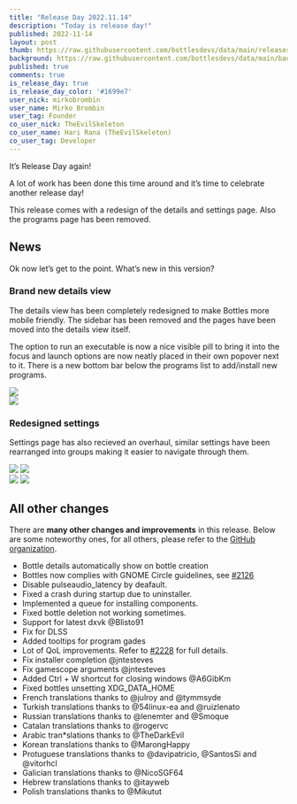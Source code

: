 ```yaml
---
title: "Release Day 2022.11.14"
description: "Today is release day!"
published: 2022-11-14
layout: post
thumb: https://raw.githubusercontent.com/bottlesdevs/data/main/releases/2022.10.14/release-day.png
background: https://raw.githubusercontent.com/bottlesdevs/data/main/backgrounds/2022.10.14.png
published: true
comments: true
is_release_day: true
is_release_day_color: '#1699e7'
user_nick: mirkobrombin
user_name: Mirko Brombin
user_tag: Founder
co_user_nick: TheEvilSkeleton
co_user_name: Hari Rana (TheEvilSkeleton)
co_user_tag: Developer
---
```


It’s Release Day again!

A lot of work has been done this time around and it’s time to celebrate another release day!

This release comes with a redesign of the details and settings page. Also the programs page has been removed.

## News
Ok now let’s get to the point. What’s new in this version?

### Brand new details view
The details view has been completely redesigned to make Bottles more mobile friendly. The sidebar has been removed and the pages have been moved into the details view itself.

The option to run an executable is now a nice visible pill to bring it into the focus and launch options are now neatly placed in their own popover next to it. There is a new bottom bar below the programs list to add/install new programs.

<div class="grid-pics">
    <img tooltip="Details View" class="on-light" src="/uploads/details-view-light.png" />
</div>

<div class="grid-pics">
    <img tooltip="Details View (dark)" class="on-dark" src="/uploads/details-view-dark.png" />
</div>

### Redesigned settings
Settings page has also recieved an overhaul, similar settings have been rearranged into groups making it easier to navigate through them.

<div class="grid-pics">
    <img tooltip="Settings View" class="on-dark" src="/uploads/settings-view-light-p1.png" />
    <img tooltip="Settings View Pt.2" class="on-dark" src="/uploads/settings-view-light-p2.png" />
</div>

<div class="grid-pics">
    <img tooltip="Settings View (dark)" class="on-dark" src="/uploads/settings-view-dark-p1.png" />
    <img tooltip="Settings View Pt.2 (dark)" class="on-dark" src="/uploads/settings-view-dark-p2.png" />
</div>

## All other changes
There are **many other changes and improvements** in this release. Below are 
some noteworthy ones, for all others, please refer to the 
[GitHub organization](https://github.com/bottlesdevs).

* Bottle details automatically show on bottle creation
* Bottles now complies with GNOME Circle guidelines, see [#2126](https://github.com/bottlesdevs/Bottles/issues/2126)
* Disable pulseaudio_latency by deafault.
* Fixed a crash during startup due to uninstaller.
* Implemented a queue for installing components.
* Fixed bottle deletion not working sometimes.
* Support for latest dxvk @Blisto91
* Fix for DLSS
* Added tooltips for program gades
* Lot of QoL improvements. Refer to [#2228](https://github.com/bottlesdevs/Bottles/pull/2228) for full details.
* Fix installer completion @jntesteves
* Fix gamescope arguments @jntesteves
* Added Ctrl + W shortcut for closing windows @A6GibKm
* Fixed bottles unsetting XDG_DATA_HOME
* French translations thanks to @julroy and @tymmsyde
* Turkish translations thanks to @54linux-ea and @ruizlenato
* Russian translations thanks to @lenemter and @Smoque
* Catalan translations thanks to @rogervc
* Arabic tran*slations thanks to @TheDarkEvil
* Korean translations thanks to @MarongHappy
* Protuguese translations thanks to @davipatricio, @SantosSi and @vitorhcl
* Galician translations thanks to @NicoSGF64
* Hebrew translations thanks to @itayweb
* Polish translations thanks to @Mikutut